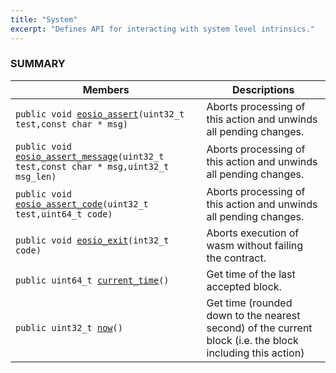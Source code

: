```yaml
---
title: "System"
excerpt: "Defines API for interacting with system level intrinsics."
---
```

### SUMMARY

 Members                        | Descriptions                                
--------------------------------|---------------------------------------------
`public void `[`eosio_assert`](#eosio_assert)`(uint32_t test,const char * msg)`            | Aborts processing of this action and unwinds all pending changes.
`public void `[`eosio_assert_message`](#eosio_assert_message)`(uint32_t test,const char * msg,uint32_t msg_len)`            | Aborts processing of this action and unwinds all pending changes.
`public void `[`eosio_assert_code`](#eosio_assert_code)`(uint32_t test,uint64_t code)`            | Aborts processing of this action and unwinds all pending changes.
`public void `[`eosio_exit`](#eosio_exit)`(int32_t code)`            | Aborts execution of wasm without failing the contract.
`public uint64_t `[`current_time`](#current_time)`()`            | Get time of the last accepted block.
`public uint32_t `[`now`](#now)`()`            | Get time (rounded down to the nearest second) of the current block (i.e. the block including this action)
